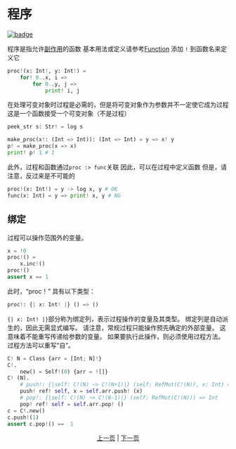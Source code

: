 # 程序

[![badge](https://img.shields.io/endpoint.svg?url=https%3A%2F%2Fgezf7g7pd5.execute-api.ap-northeast-1.amazonaws.com%2Fdefault%2Fsource_up_to_date%3Fowner%3Derg-lang%26repos%3Derg%26ref%3Dmain%26path%3Ddoc/EN/syntax/08_procedure.md%26commit_hash%3Dc6eb78a44de48735213413b2a28569fdc10466d0)](https://gezf7g7pd5.execute-api.ap-northeast-1.amazonaws.com/default/source_up_to_date?owner=erg-lang&repos=erg&ref=main&path=doc/EN/syntax/08_procedure.md&commit_hash=c6eb78a44de48735213413b2a28569fdc10466d0)

程序是指允许[副作用](./07_side_effect.md)的函数
基本用法或定义请参考[Function](./04_function.md)
添加 `!` 到函数名来定义它

```python
proc!(x: Int!, y: Int!) =
    for! 0..x, i =>
        for 0..y, j =>
            print! i, j
```

在处理可变对象时过程是必需的，但是将可变对象作为参数并不一定使它成为过程
这是一个函数接受一个可变对象（不是过程）

```python
peek_str s: Str! = log s

make_proc(x!: (Int => Int)): (Int => Int) = y => x! y
p! = make_proc(x => x)
print! p! 1 # 1
```

此外，过程和函数通过`proc :> func`关联
因此，可以在过程中定义函数
但是，请注意，反过来是不可能的

```python
proc!(x: Int!) = y -> log x, y # OK
func(x: Int) = y => print! x, y # NG
```

## 绑定

过程可以操作范围外的变量。

```python
x = !0
proc!() =
    x.inc!()
proc!()
assert x == 1
```

此时，“proc！” 具有以下类型：

```python
proc!: {| x: Int! |} () => ()
```

`{| x: Int! |}`部分称为绑定列，表示过程操作的变量及其类型。
绑定列是自动派生的，因此无需显式编写。
请注意，常规过程只能操作预先确定的外部变量。 这意味着不能重写传递给参数的变量。
如果要执行此操作，则必须使用过程方法。 过程方法可以重写“自”。

```python
C! N = Class {arr = [Int; N]!}
C!.
    new() = Self!(0) {arr = ![]}
C! (N).
    # push!: {|self: C!(N) ~> C!(N+1)|} (self: RefMut(C!(N)), x: Int) => NoneType
    push! ref! self, x = self.arr.push! (x)
    # pop!: {|self: C!(N) ~> C!(N-1)|} (self: RefMut(C!(N))) => Int
    pop! ref! self = self.arr.pop! ()
c = C!.new()
c.push!(1)
assert c.pop!() ==  1
```

<p align='center'>
    <a href='./07_side_effect.md'>上一页</a> | <a href='./09_builtin_procs.md'>下一页</a>
</p>
